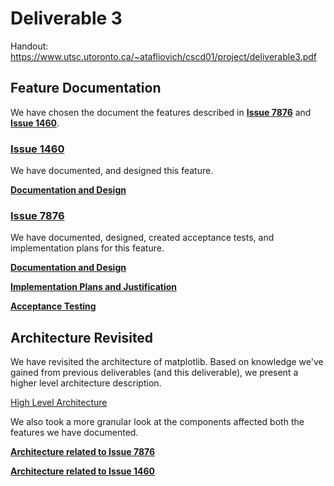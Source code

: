 # Deliverable 3

Handout: https://www.utsc.utoronto.ca/~atafliovich/cscd01/project/deliverable3.pdf

## Feature Documentation

We have chosen the document the features described in **[Issue 7876](https://github.com/matplotlib/matplotlib/issues/7876)** and **[Issue 1460](https://github.com/matplotlib/matplotlib/issues/1460)**. 

### [Issue 1460](https://github.com/matplotlib/matplotlib/issues/1460) ### 
We have documented, and designed this feature.

[**Documentation and Design**](./1460.md)

### [Issue 7876](https://github.com/matplotlib/matplotlib/issues/7876) ### 
We have documented, designed, created acceptance tests, and implementation plans for this feature.

[**Documentation and Design**](./7876.md)

[**Implementation Plans and Justification**](./7876_impl.md)

[**Acceptance Testing**](./7876_tests.md)

## Architecture Revisited ##

We have revisited the architecture of matplotlib. Based on knowledge we've gained from previous deliverables (and this deliverable), we present a higher level architecture description.

[High Level Architecture](./architecture.md)

We also took a more granular look at the components affected both the features we have documented.

[**Architecture related to Issue 7876**](./architecture_7876.md)

[**Architecture related to Issue 1460**](./architecture_1460.md)






